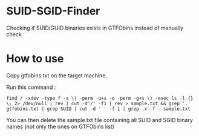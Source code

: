 # SUID-SGID-Finder
Checking if SUID/GUID binaries exists in GTFObins instead of manually check
# How to use
Copy gtfobins.txt on the target machine.

Run this command :

```find / -xdev -type f -a \( -perm -u+s -o -perm -g+s \) -exec ls -l {} \; 2> /dev/null | rev | cut -d'/' -f1 | rev > sample.txt && grep '.' gtfobins.txt | grep SUID | cut -d ' ' -f 1 | grep -x -f - sample.txt```

You can then delete the sample.txt file containing all SUID and SGID binary names (not only the ones on GTFObins list)
